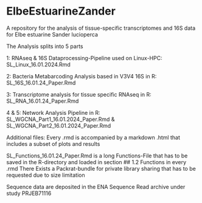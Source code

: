 # ElbeEstuarineZander
A repository for the analysis of tissue-specific transcriptomes and 16S data for Elbe estuarine Sander lucioperca

The Analysis splits into 5 parts

1: RNAseq & 16S Dataprocessing-Pipeline used on  Linux-HPC: SL_Linux_16.01.2024.Rmd

2: Bacteria Metabarcoding Analysis based in V3V4 16S in R: SL_16S_16.01.24_Paper.Rmd

3: Transcriptome analysis for tissue specific RNAseq in R: SL_RNA_16.01.24_Paper.Rmd

4 & 5: Network Analysis Pipeline in R: SL_WGCNA_Part1_16.01.2024_Paper.Rmd & SL_WGCNA_Part2_16.01.2024_Paper.Rmd

Additional files: 
Every .rmd is accompanied by a markdown .html that includes a subset of plots and results

SL_Functions_16.01.24_Paper.Rmd is a long Functions-File that has to be saved in the R-directory and loaded in section ## 1.2 Functions in every .rmd
There Exists a Packrat-bundle for private library sharing that has to be requested due to size limitation

Sequence data are deposited in the ENA Sequence Read archive under study PRJEB71116

